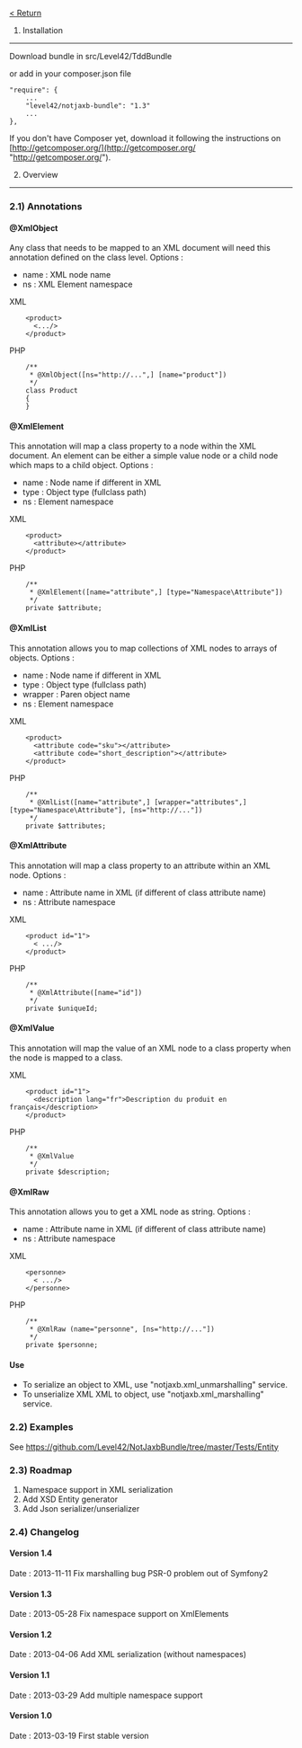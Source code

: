 [< Return](https://github.com/Level42/NotJaxbBundle/blob/master/README.md "< Return")


1) Installation
----------------------------------
Download bundle in src/Level42/TddBundle

or add in your composer.json file

    "require": {
        ...
        "level42/notjaxb-bundle": "1.3"
        ...
    },

If you don't have Composer yet, download it following the instructions on 
[http://getcomposer.org/](http://getcomposer.org/ "http://getcomposer.org/").

2) Overview
-------------------------------
### 2.1) Annotations
#### @XmlObject
Any class that needs to be mapped to an XML document will need this annotation defined on the class level.
Options :
- name : XML node name
- ns : XML Element namespace

XML

        <product>
          <.../>
        </product>
        
PHP

        /**
         * @XmlObject([ns="http://...",] [name="product"])
         */
        class Product
        {
        }
        
#### @XmlElement
This annotation will map a class property to a node within the XML document. An element can be either a simple value node or a child node which maps to a child object.
Options :
- name : Node name if different in XML
- type : Object type (fullclass path)
- ns : Element namespace

XML

        <product>
          <attribute></attribute>
        </product>
        
PHP

        /**
         * @XmlElement([name="attribute",] [type="Namespace\Attribute"])
         */
        private $attribute;

#### @XmlList
This annotation allows you to map collections of XML nodes to arrays of objects.
Options :
- name : Node name if different in XML
- type : Object type (fullclass path)
- wrapper : Paren object name
- ns : Element namespace

XML

        <product>
          <attribute code="sku"></attribute>
          <attribute code="short_description"></attribute>
        </product>
        
PHP

        /**
         * @XmlList([name="attribute",] [wrapper="attributes",] [type="Namespace\Attribute"], [ns="http://..."])
         */
        private $attributes;


#### @XmlAttribute
This annotation will map a class property to an attribute within an XML node.
Options :
- name : Attribute name in XML (if different of class attribute name)
- ns : Attribute namespace

XML

        <product id="1">
          < .../>
        </product>
        
PHP

        /**
         * @XmlAttribute([name="id"])
         */
        private $uniqueId;

#### @XmlValue
This annotation will map the value of an XML node to a class property when the node is mapped to a class.

XML

        <product id="1">
          <description lang="fr">Description du produit en français</description>
        </product>
        
PHP

        /**
         * @XmlValue
         */
        private $description;

#### @XmlRaw
This annotation allows you to get a XML node as string.
Options :
- name : Attribute name in XML (if different of class attribute name)
- ns : Attribute namespace

XML

        <personne>
          < .../>
        </personne>

PHP

        /**
         * @XmlRaw (name="personne", [ns="http://..."])
         */
        private $personne;

#### Use
- To serialize an object to XML, use "notjaxb.xml_unmarshalling" service.
- To unserialize XML XML to object, use "notjaxb.xml_marshalling" service.

### 2.2) Examples
See https://github.com/Level42/NotJaxbBundle/tree/master/Tests/Entity

### 2.3) Roadmap
1. Namespace support in XML serialization
2. Add XSD Entity generator
3. Add Json serializer/unserializer

### 2.4) Changelog
#### Version 1.4
Date : 2013-11-11
Fix marshalling bug
PSR-0 problem out of Symfony2
#### Version 1.3
Date : 2013-05-28
Fix namespace support on XmlElements
#### Version 1.2
Date : 2013-04-06
Add XML serialization (without namespaces)
#### Version 1.1
Date : 2013-03-29
Add multiple namespace support
#### Version 1.0
Date : 2013-03-19
First stable version